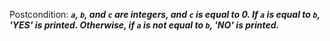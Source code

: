 Postcondition: ***`a`, `b`, and `c` are integers, and `c` is equal to 0. If `a` is equal to `b`, 'YES' is printed. Otherwise, if `a` is not equal to `b`, 'NO' is printed.***